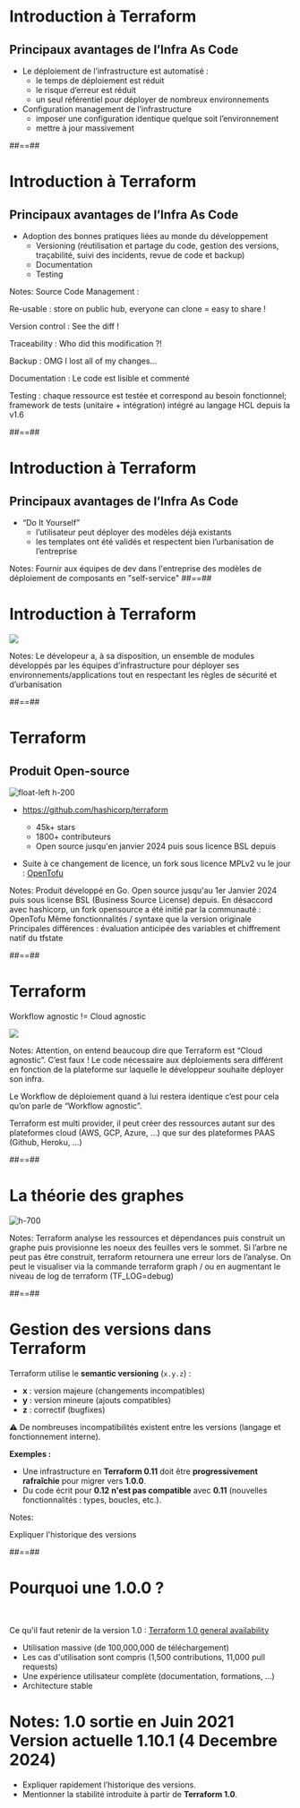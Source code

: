 
# Introduction à Terraform

## Principaux avantages de l’Infra As Code

* Le déploiement de l’infrastructure est automatisé :
  * le temps de déploiement est réduit
  * le risque d’erreur est réduit
  * un seul référentiel pour déployer de nombreux environnements
* Configuration management de l’infrastructure
  * imposer une configuration identique quelque soit l’environnement
  * mettre à jour massivement

##==##

# Introduction à Terraform

## Principaux avantages de l’Infra As Code

* Adoption des bonnes pratiques liées au monde du développement
  * Versioning (réutilisation et partage du code, gestion des versions, traçabilité, suivi des incidents, revue de code et backup)
  * Documentation
  * Testing

Notes:
Source Code Management :

Re-usable : store on public hub, everyone can clone = easy to share !

Version control : See the diff !

Traceability : Who did this modification ?!

Backup : OMG I lost all of my changes...

Documentation : Le code est lisible et commenté

Testing : chaque ressource est testée et correspond au besoin fonctionnel; framework de tests (unitaire + intégration) intégré au langage HCL depuis la v1.6


##==##

# Introduction à Terraform

## Principaux avantages de l’Infra As Code

* “Do It Yourself”
  * l’utilisateur peut déployer des modèles déjà existants
  * les templates ont été validés et respectent bien l’urbanisation de l’entreprise

Notes:
  Fournir aux équipes de dev dans l'entreprise des modèles de déploiement de composants en "self-service"
##==##

# Introduction à Terraform

![](./assets/images/g418fd663c2_0_203.png)

Notes:
Le dévelopeur a, à sa disposition, un ensemble de modules développés par les équipes d’infrastructure pour déployer ses environnements/applications tout en respectant les règles de sécurité et d’urbanisation

##==##

# Terraform

## Produit Open-source

![float-left h-200](./assets/images/g418fd663c2_0_224.png)

* <https://github.com/hashicorp/terraform>

  * 45k+ stars
  * 1800+ contributeurs
  * Open source jusqu'en janvier 2024 puis sous licence BSL depuis

* Suite à ce changement de licence, un fork sous licence MPLv2 vu le jour : [OpenTofu](https://opentofu.org)


Notes:
Produit développé en Go.
Open source jusqu'au 1er Janvier 2024 puis sous license BSL (Business Source License) depuis.
En désaccord avec hashicorp, un fork opensource a été initié par la communauté : OpenTofu
Même fonctionnalités / syntaxe que la version originale 
Principales différences : évaluation anticipée des variables et chiffrement natif du tfstate

##==##

<!-- .slide: class="flex-row"-->

# Terraform

Workflow agnostic != Cloud agnostic

![](./assets/images/g418fd663c2_0_213.png)

Notes:
Attention, on entend beaucoup dire que Terraform est “Cloud agnostic”. C’est faux ! Le code nécessaire aux déploiements sera différent en fonction de la plateforme sur laquelle le développeur souhaite déployer son infra.

Le Workflow de déploiement quand à lui restera identique c’est pour cela qu’on parle de “Workflow agnostic”.

Terraform est multi provider, il peut créer des ressources autant sur des plateformes cloud (AWS, GCP, Azure, …) que sur des plateformes PAAS (Github, Heroku, …)

##==##
<!-- .slide: class="flex-row"-->

# La théorie des graphes

![h-700](./assets/images/g418fd663c2_0_305.png)

Notes:
Terraform analyse les ressources et dépendances puis construit un graphe puis provisionne les noeux des feuilles vers le sommet. Si l’arbre ne peut pas être construit, terraform retournera une erreur lors de l’analyse.
On peut le visualiser via la commande terraform graph / ou en augmentant le niveau de log de terraform (TF_LOG=debug)

##==##
<!-- .slide -->

# Gestion des versions dans Terraform

Terraform utilise le **semantic versioning** (`x.y.z`) :

- **x** : version majeure (changements incompatibles)
- **y** : version mineure (ajouts compatibles)
- **z** : correctif (bugfixes)

⚠️ De nombreuses incompatibilités existent entre les versions (langage et fonctionnement interne).

**Exemples :**
- Une infrastructure en **Terraform 0.11** doit être **progressivement rafraîchie** pour migrer vers **1.0.0**.
- Du code écrit pour **0.12** **n'est pas compatible** avec **0.11** (nouvelles fonctionnalités : types, boucles, etc.).

Notes:

Expliquer l'historique des versions


##==##
<!-- .slide -->

# Pourquoi une 1.0.0 ?

<br>

Ce qu'il faut retenir de la version 1.0 :
[Terraform 1.0 general availability](https://www.hashicorp.com/blog/announcing-hashicorp-terraform-1-0-general-availability)

* Utilisation massive (de 100,000,000 de téléchargement)
* Les cas d'utilisation sont compris (1,500 contributions, 11,000 pull requests)
* Une expérience utilisateur complète (documentation, formations, ...)
* Architecture stable

Notes:
1.0 sortie en Juin 2021
Version actuelle 1.10.1 (4 Decembre 2024)
=======
- Expliquer rapidement l’historique des versions.
- Mentionner la stabilité introduite à partir de **Terraform 1.0**.

